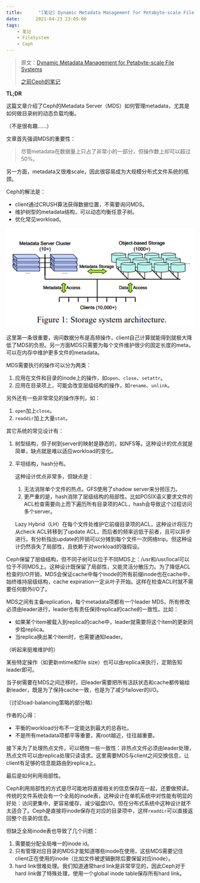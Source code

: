 ```yaml
---
title:      "[笔记] Dynamic Metadata Management for Petabyte-scale File Systems"
date:      2021-04-23 23:09:00
tags:
    - 笔记
    - FileSystem
    - Ceph
---
```


> 原文：[Dynamic Metadata Management for Petabyte-scale File Systems](https://ieeexplore.ieee.org/abstract/document/1392934/)
>
> [之前Ceph的笔记](/2021/03/28/ceph-a-scalable-high-performance-distributed-file-system)

**TL;DR**

这篇文章介绍了Ceph的Metadata Server（MDS）如何管理metadata，尤其是如何做目录树的动态负载均衡。

（不是很有趣……）

<!--more-->

文章首先强调MDS的重要性：

> 尽管metadata在数据量上只占了非常小的一部分，但操作数上却可以超过50%。

另一方面，metadata又很难scale，因此很容易成为大规模分布式文件系统的瓶颈。

Ceph的解法是：
- client通过CRUSH算法获得数据位置，不需要询问MDS。
- 维护树型的metadata结构，可以动态均衡任意子树。
- 优化常见workload。

![](/images/2021-04/ceph-mds-management-01.png)

这里第一条很重要，询问数据分布是高频操作，client自己计算就能得到就极大降低了MDS的负担。另一方面MDS只需要为每个文件维护很少的固定长度的meta，可以在内存中维护更多文件的metadata。

MDS需要执行的操作可以分为两类：
1. 应用在文件和目录的inode上的操作，如`open`、`close`、`setattr`。
1. 应用在目录项上，可能会改变层级结构的操作，如`rename`、`unlink`。

另外还有一些非常常见的操作序列，如：
1. `open`加上`close`。
1. `readdir`加上大量`stat`。

其它系统的常见设计有：
1. 树型结构，但子树到server的映射是静态的，如NFS等。这种设计的优点就是简单，缺点就是难以适应workload的变化。
1. 平坦结构，hash分布。

    这种设计优点非常多，但缺点是：
    1. 无法消除单个文件的热点。GFS使用了shadow server来分担压力。
    1. 更严重的是，hash消除了层级结构的局部性。比如POSIX语义要求文件的ACL检查需要向上而下遍历所有目录项的ACL，hash会导致这个过程访问多个server。
    
    Lazy Hybrid（LH）在每个文件处维护它前缀目录项的ACL，这种设计将压力从check ACL转移到了update ACL，而后者的频率远低于前者，且可以异步进行。有分析指出update的开销可以分摊到每个文件一次网络trip。但这种设计仍然丧失了局部性，且依赖于对workload的强假设。

Ceph保留了层级结构，但不同子树可以位于不同MDS上：/usr和/usr/local可以位于不同MDS上。这种设计既保留了局部性，又能灵活分散压力。为了降低ACL检查的I/O开销，MDS会保证cache中每个inode的所有前缀inode也在cache中，始终维持层级结构，cache expiration一定从叶子开始。这样在检查ACL时就不需要任何额外I/O了。

MDS之间有主备replication，每个metadata项都有一个leader MDS，所有修改必须由leader进行，leader也有责任保持replica的cache的一致性。比如：
- 如果某个item被载入到replica的cache中，leader就需要将这个item的更新同步给replica。
- 当replica换出某个item时，也需要通知leader。

（听起来挺难维护的）

某些特定操作（如更新mtime和file size）也可以由replica来执行，定期告知leader即可。

当子树需要在MDS之间迁移时，旧leader需要把所有活跃状态和cache都传输给新leader，既是为了保持cache一致，也是为了减少failover的I/O。

（讨论load-balancing策略的部分略）

作者的心得：
- 平衡的workload分布不一定能达到最大的总吞吐。
- 不是所有metadata项都平等重要，离root越近，往往越重要。

接下来为了处理热点文件，可以牺牲一些一致性：非热点文件必须由leader处理，热点文件可以由replica处理只读请求。这里需要MDS与client之间交换信息，让client有足够的信息能路由到replica上。

最后是如何利用局部性。

Ceph利用局部性的方式是尽可能地将直接相关的信息保存在一起，还要做预读。传统的文件系统会有一个全局的inode表，这种设计在单机系统中对性能有明显的好处：访问更集中，更容易缓存，减少磁盘I/O。但在分布式系统中这种设计就不太适合了。Ceph是直接将inode保存在对应的目录项中，这样`readdir`可以直接返回整个目录的信息。

但缺乏全局inode表也导致了几个问题：
1. 需要能分配全局唯一的inode id。
1. 只有管理对应目录的MDS才能知道哪些inode在使用，这些MDS需要记住client正在使用的inode（比如文件被逻辑删除后要保留对应inode）。
1. hard link很难处理。我们知道通常hard link是非常罕见的，因此Ceph对于hard link做了特殊处理，使用一个global inode table保存所有hard link。
